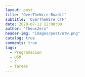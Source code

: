 ```yaml
---
layout: post
title: "OverTheWire-Bnadit"
subtitle: 'OverTheWire CTF'
date: 2020-07-12 12:00:00
author: "TheusZero"
header-img: "images/post/otw.png"
catalog: true
comments: true
tags:
  - Programacion
  - USM
  - C
  - Tareas
---
```


